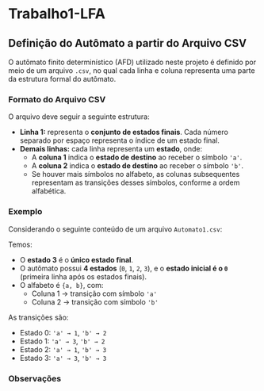 # Trabalho1-LFA
## Definição do Autômato a partir do Arquivo CSV

O autômato finito determinístico (AFD) utilizado neste projeto é definido por meio de um arquivo `.csv`, no qual cada linha e coluna representa uma parte da estrutura formal do autômato.

### Formato do Arquivo CSV

O arquivo deve seguir a seguinte estrutura:

- **Linha 1:** representa o **conjunto de estados finais**. Cada número separado por espaço representa o índice de um estado final.
- **Demais linhas:** cada linha representa um **estado**, onde:
  - A **coluna 1** indica o **estado de destino** ao receber o símbolo `'a'`.
  - A **coluna 2** indica o **estado de destino** ao receber o símbolo `'b'`.
  - Se houver mais símbolos no alfabeto, as colunas subsequentes representam as transições desses símbolos, conforme a ordem alfabética.

### Exemplo

Considerando o seguinte conteúdo de um arquivo `Automato1.csv`:

Temos:

- O **estado 3** é o **único estado final**.
- O autômato possui **4 estados** (`0`, `1`, `2`, `3`), e o **estado inicial é o `0`** (primeira linha após os estados finais).
- O alfabeto é `{a, b}`, com:
  - Coluna 1 → transição com símbolo `'a'`
  - Coluna 2 → transição com símbolo `'b'`

As transições são:

- Estado 0: `'a' → 1`, `'b' → 2`
- Estado 1: `'a' → 3`, `'b' → 2`
- Estado 2: `'a' → 1`, `'b' → 3`
- Estado 3: `'a' → 3`, `'b' → 3`

### Observações


